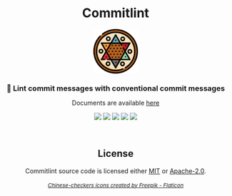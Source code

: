 <div align="center">

<h1>Commitlint</h1>
<img src="./web/src/assets/checker.png" height="100"/>

<h3 style="margin-top: 20px; margin-bottom: 10px; ">🔦 Lint commit messages with conventional commit messages</h3>

Documents are available [here](https://keisukeyamashita.github.io/commitlint-rs)

[![](https://img.shields.io/crates/v/commitlint-rs?logo=rust)](https://crates.io/crates/commitlint-rs)
[![](https://img.shields.io/crates/d/commitlint-rs?logo=rust)](https://crates.io/crates/commitlint-rs)
[![](https://img.shields.io/crates/l/commitlint-rs)](https://github.com/KeisukeYamashita/commitlint-rs)
[![](https://img.shields.io/badge/Dependency-Dependabot-%230361cd?logo=dependabot)](https://github.com/KeisukeYamashita/commitlint-rs)
[![](https://img.shields.io/badge/Security-Snyk-%2321204b?logo=snyk)](https://github.com/KeisukeYamashita/commitlint-rs)

</br>

## License

Commitlint source code is licensed either [MIT](LICENSE-MIT) or [Apache-2.0](./LICENSE-APACHE).

<a  href="https://www.flaticon.com/free-icons/chinese-checkers" style="font-size: 12px;font-style: italic;"> Chinese-checkers icons created by Freepik - Flaticon</a>

</div>
